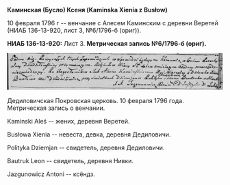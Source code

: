 **Каминская (Бусло) Ксеня (Kaminska Xienia z Busłow)**

10 февраля 1796 г -- венчание с Алесем Каминским с деревни Веретей (НИАБ
136-13-920, лист 3, №6/1796-б (ориг)).

**НИАБ 136-13-920:** Лист 3. **Метрическая запись №6/1796-б (ориг).**

![](./media/4768eb0c14863006b4670fd5a8bf56233bb508ca.png)

Дедиловичская Покровская церковь. 10 февраля 1796 года. Метрическая
запись о венчании.

Kaminski Aleś -- жених, деревня Веретей.

Busłowa Xienia -- невеста, девка, деревня Дедиловичи.

Polityka Dziemjan -- свидетель, деревня Дедиловичи.

Bautruk Leon -- свидетель, деревня Нивки.

Jazgunowicz Antoni -- ксёндз.
